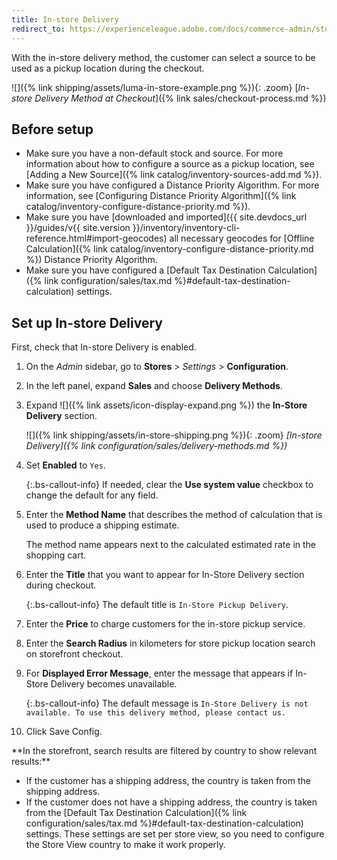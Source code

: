 ```yaml
---
title: In-store Delivery
redirect_to: https://experienceleague.adobe.com/docs/commerce-admin/stores-sales/delivery/basic-methods/shipping-in-store-delivery.html
---
```


With the in-store delivery method, the customer can select a source to be used as a pickup location during the checkout.

![]({% link shipping/assets/luma-in-store-example.png %}){: .zoom}
[_In-store Delivery Method at Checkout_]({% link sales/checkout-process.md %})

## Before setup

- Make sure you have a non-default stock and source. For more information about how to configure a source as a pickup location, see [Adding a New Source]({% link catalog/inventory-sources-add.md %}).
- Make sure you have configured a Distance Priority Algorithm. For more information, see [Configuring Distance Priority Algorithm]({% link catalog/inventory-configure-distance-priority.md %}).
- Make sure you have [downloaded and imported]({{ site.devdocs_url }}/guides/v{{ site.version }}/inventory/inventory-cli-reference.html#import-geocodes) all necessary geocodes for [Offline Calculation]({% link catalog/inventory-configure-distance-priority.md %}) Distance Priority Algorithm.
- Make sure you have configured a [Default Tax Destination Calculation]({% link configuration/sales/tax.md %}#default-tax-destination-calculation) settings.

## Set up In-store Delivery

First, check that In-store Delivery is enabled.

1. On the _Admin_ sidebar, go to **Stores** > _Settings_ > **Configuration**.

1. In the left panel, expand **Sales** and choose **Delivery Methods**.

1. Expand ![]({% link assets/icon-display-expand.png %}) the **In-Store Delivery** section.

   ![]({% link shipping/assets/in-store-shipping.png %}){: .zoom}
   _[In-store Delivery]({% link configuration/sales/delivery-methods.md %})_

1. Set **Enabled** to `Yes`.

   {:.bs-callout-info}
   If needed, clear the **Use system value** checkbox to change the default for any field.

1. Enter the **Method Name** that describes the method of calculation that is used to produce a shipping estimate.

   The method name appears next to the calculated estimated rate in the shopping cart.

1. Enter the **Title** that you want to appear for In-Store Delivery section during checkout.

    {:.bs-callout-info}
    The default title is `In-Store Pickup Delivery`.

1. Enter the **Price** to charge customers for the in-store pickup service.

1. Enter the **Search Radius** in kilometers for store pickup location search on storefront checkout.

1. For **Displayed Error Message**, enter the message that appears if In-Store Delivery becomes unavailable.

    {:.bs-callout-info}
    The default message is `In-Store Delivery is not available. To use this delivery method, please contact us.`

1. Click <span class="btn">Save Config</span>.

<div class="bs-callout-warning" markdown="1">
**In the storefront, search results are filtered by country to show relevant results:**

- If the customer has a shipping address, the country is taken from the shipping address.
- If the customer does not have a shipping address, the country is taken from the [Default Tax Destination Calculation]({% link configuration/sales/tax.md %}#default-tax-destination-calculation) settings. These settings are set per store view, so you need to configure the Store View country to make it work properly.

</div>

